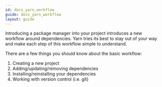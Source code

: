 ```yaml
---
id: docs_yarn_workflow
guide: docs_yarn_workflow
layout: guide
---
```


Introducing a package manager into your project introduces a new workflow
around dependencies. Yarn tries its best to stay out of your way and make each
step of this workflow simple to understand.

There are a few things you should know about the basic workflow:

  1. Creating a new project
  2. Adding/updating/removing dependencies
  3. Installing/reinstalling your dependencies
  4. Working with version control (i.e. git)
